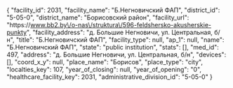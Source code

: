 {
    "facility_id": 2031,
    "facility_name": "Б.Негновичский ФАП",
    "district_id": "5-05-0",
    "district_name": "Борисовский район",
    "facility_url": "https:\/\/www.bb2.by\/o-nas\/struktura\/596-feldshersko-akusherskie-punkty",
    "facility_address": "д. Большие Негновичи, ул. Центральная, б\/н",
    "title": "Б.Негновичский ФАП",
    "facility_type": null,
    "ap_1": null,
    "name": "Б.Негновичский ФАП",
    "state": "public institution",
    "stats": [],
    "med_id": 497,
    "address": "д. Большие Негновичи, ул. Центральная, б\/н",
    "devices": [],
    "coord_x_y": null,
    "place_name": "Борисов",
    "place_type": "city",
    "localties_key": 107,
    "year_of_closing": null,
    "year_of_opening": "0",
    "healthcare_facility_key": 2031,
    "administrative_division_id": "5-05-0"
}